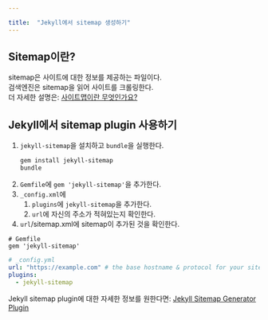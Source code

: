 ```yaml
---

title:  "Jekyll에서 sitemap 생성하기"
---
```


## Sitemap이란?
sitemap은 사이트에 대한 정보를 제공하는 파일이다.  
검색엔진은 sitemap을 읽어 사이트를 크롤링한다.  
더 자세한 설명은: [사이트맵이란 무엇인가요?](https://support.google.com/webmasters/answer/156184)

## Jekyll에서 sitemap plugin 사용하기
1. `jekyll-sitemap`을 설치하고 `bundle`을 실행한다.
   ```bash
   gem install jekyll-sitemap
   bundle
   ```
2. `Gemfile`에 `gem 'jekyll-sitemap'`을 추가한다.
3. `_config.xml`에
   1. `plugins`에 `jekyll-sitemap`을 추가한다.
   2. `url`에 자신의 주소가 적혀있는지 확인한다.
4. `url`/sitemap.xml에 sitemap이 추가된 것을 확인한다.

```gemfile
# Gemfile
gem 'jekyll-sitemap'
```

```yml
# _config.yml
url: "https://example.com" # the base hostname & protocol for your site
plugins:
  - jekyll-sitemap
```

Jekyll sitemap plugin에 대한 자세한 정보를 원한다면: [Jekyll Sitemap Generator Plugin](https://github.com/jekyll/jekyll-sitemap)
